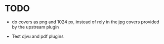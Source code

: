 TODO
====

* do covers as png and 1024 px, instead of rely in the jpg covers provided by
  the upstream plugin

* Test djvu and pdf plugins

